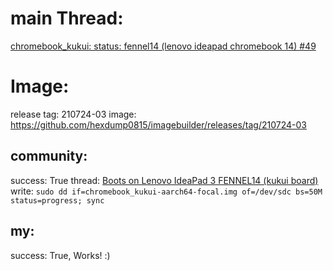 # main Thread:
[chromebook_kukui: status: fennel14 (lenovo ideapad chromebook 14) #49](https://github.com/hexdump0815/imagebuilder/issues/49)

# Image:
release tag: 210724-03
image: https://github.com/hexdump0815/imagebuilder/releases/tag/210724-03

## community:
success: True
thread: [Boots on Lenovo IdeaPad 3 FENNEL14 (kukui board)](https://github.com/Maccraft123/Cadmium/issues/122#issuecomment-1086902127)
write: `sudo dd if=chromebook_kukui-aarch64-focal.img of=/dev/sdc bs=50M status=progress; sync`

## my:
success: True, Works! :)
